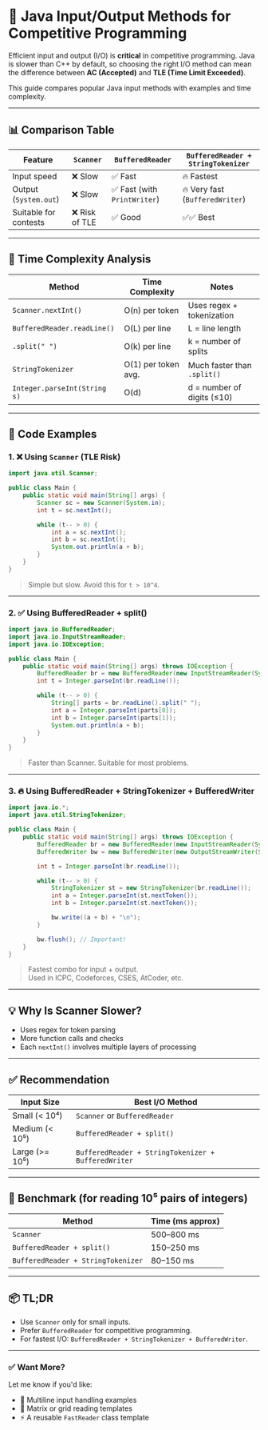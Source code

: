 
# 🚀 Java Input/Output Methods for Competitive Programming

Efficient input and output (I/O) is **critical** in competitive programming. Java is slower than C++ by default, so choosing the right I/O method can mean the difference between **AC (Accepted)** and **TLE (Time Limit Exceeded)**.

This guide compares popular Java input methods with examples and time complexity.

---

## 📊 Comparison Table

| Feature               | `Scanner`     | `BufferedReader`            | `BufferedReader + StringTokenizer` |
| --------------------- | ------------- | --------------------------- | ---------------------------------- |
| Input speed           | ❌ Slow        | ✅ Fast                      | 🔥 Fastest                         |
| Output (`System.out`) | ❌ Slow        | ✅ Fast (with `PrintWriter`) | 🔥 Very fast (`BufferedWriter`)    |
| Suitable for contests | ❌ Risk of TLE | ✅ Good                      | ✅✅ Best                            |

---

## 🧠 Time Complexity Analysis

| Method                          | Time Complexity     | Notes                          |
|---------------------------------|---------------------|--------------------------------|
| `Scanner.nextInt()`             | O(n) per token      | Uses regex + tokenization     |
| `BufferedReader.readLine()`     | O(L) per line       | L = line length               |
| `.split(" ")`                   | O(k) per line       | k = number of splits          |
| `StringTokenizer`               | O(1) per token avg. | Much faster than `.split()`  |
| `Integer.parseInt(String s)`    | O(d)                | d = number of digits (≤10)    |

---

## 🔎 Code Examples

### 1. ❌ Using `Scanner` (TLE Risk)

```java
import java.util.Scanner;

public class Main {
    public static void main(String[] args) {
        Scanner sc = new Scanner(System.in);
        int t = sc.nextInt();

        while (t-- > 0) {
            int a = sc.nextInt();
            int b = sc.nextInt();
            System.out.println(a + b);
        }
    }
}
```

> Simple but slow. Avoid this for `t > 10^4`.

---

### 2. ✅ Using BufferedReader + split()

```java
import java.io.BufferedReader;
import java.io.InputStreamReader;
import java.io.IOException;

public class Main {
    public static void main(String[] args) throws IOException {
        BufferedReader br = new BufferedReader(new InputStreamReader(System.in));
        int t = Integer.parseInt(br.readLine());

        while (t-- > 0) {
            String[] parts = br.readLine().split(" ");
            int a = Integer.parseInt(parts[0]);
            int b = Integer.parseInt(parts[1]);
            System.out.println(a + b);
        }
    }
}
```

> Faster than Scanner. Suitable for most problems.

---

### 3. 🔥 Using BufferedReader + StringTokenizer + BufferedWriter

```java
import java.io.*;
import java.util.StringTokenizer;

public class Main {
    public static void main(String[] args) throws IOException {
        BufferedReader br = new BufferedReader(new InputStreamReader(System.in));
        BufferedWriter bw = new BufferedWriter(new OutputStreamWriter(System.out));

        int t = Integer.parseInt(br.readLine());

        while (t-- > 0) {
            StringTokenizer st = new StringTokenizer(br.readLine());
            int a = Integer.parseInt(st.nextToken());
            int b = Integer.parseInt(st.nextToken());

            bw.write((a + b) + "\n");
        }

        bw.flush(); // Important!
    }
}
```

> Fastest combo for input + output.  
> Used in ICPC, Codeforces, CSES, AtCoder, etc.

---

## 💡 Why Is Scanner Slower?

- Uses regex for token parsing  
- More function calls and checks  
- Each `nextInt()` involves multiple layers of processing  

---

## ✅ Recommendation

| Input Size         | Best I/O Method                             |
|--------------------|---------------------------------------------|
| Small (< 10⁴)      | `Scanner` or `BufferedReader`               |
| Medium (< 10⁵)     | `BufferedReader + split()`                  |
| Large (>= 10⁵)     | `BufferedReader + StringTokenizer + BufferedWriter` |

---

## 🧪 Benchmark (for reading 10⁵ pairs of integers)

| Method                               | Time (ms approx) |
|--------------------------------------|------------------|
| `Scanner`                            | 500–800 ms       |
| `BufferedReader + split()`           | 150–250 ms       |
| `BufferedReader + StringTokenizer`   | 80–150 ms        |

---

## 📦 TL;DR

- Use `Scanner` only for small inputs.  
- Prefer `BufferedReader` for competitive programming.  
- For fastest I/O: `BufferedReader + StringTokenizer + BufferedWriter`.

---

### ✅ Want More?

Let me know if you'd like:

- 🔁 Multiline input handling examples  
- 🔢 Matrix or grid reading templates  
- ⚡ A reusable `FastReader` class template  

